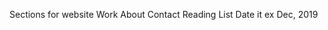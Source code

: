 Sections for website
    Work
    About
    Contact
    Reading List
        Date it ex Dec, 2019

            
        

